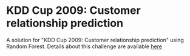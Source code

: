 # KDD Cup 2009: Customer relationship prediction
A solution for "KDD Cup 2009: Customer relationship prediction" using Random Forest. Details about this challenge are available [here](http://www.kdd.org/kdd-cup/view/kdd-cup-2009)
